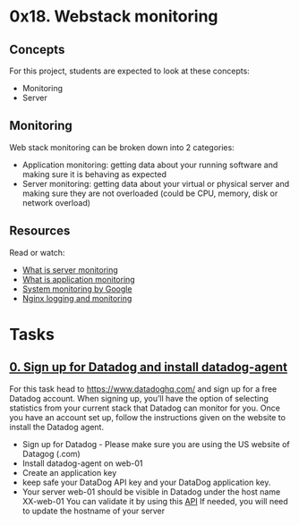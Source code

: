 # 0x18. Webstack monitoring

## Concepts
For this project, students are expected to look at these concepts:

* Monitoring
* Server

## Monitoring
Web stack monitoring can be broken down into 2 categories:

* Application monitoring: getting data about your running software and making sure it is behaving as expected
* Server monitoring: getting data about your virtual or physical server and making sure they are not overloaded (could be CPU, memory, disk or network overload)

## Resources
Read or watch:

* [What is server monitoring](https://www.sumologic.com/glossary/server-monitoring/)
* [What is application monitoring](https://en.wikipedia.org/wiki/Application_performance_management)
* [System monitoring by Google](https://sre.google/sre-book/monitoring-distributed-systems/)
* [Nginx logging and monitoring](https://docs.nginx.com/nginx/admin-guide/monitoring/logging/)

# Tasks

## [0. Sign up for Datadog and install datadog-agent](./)
For this task head to https://www.datadoghq.com/ and sign up for a free Datadog account. When signing up, you’ll have the option of selecting statistics from your current stack that Datadog can monitor for you. Once you have an account set up, follow the instructions given on the website to install the Datadog agent.
* Sign up for Datadog - Please make sure you are using the US website of Datagog (.com)
* Install datadog-agent on web-01
* Create an application key
* keep safe your DataDog API key and your DataDog application key.
* Your server web-01 should be visible in Datadog under the host name XX-web-01
        You can validate it by using this [API](https://docs.datadoghq.com/api/latest/hosts/)
        If needed, you will need to update the hostname of your server
